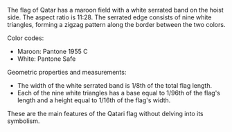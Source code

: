 The flag of Qatar has a maroon field with a white serrated band on the hoist side. The aspect ratio is 11:28. The serrated edge consists of nine white triangles, forming a zigzag pattern along the border between the two colors. 

Color codes:
- Maroon: Pantone 1955 C
- White: Pantone Safe

Geometric properties and measurements:
- The width of the white serrated band is 1/8th of the total flag length.
- Each of the nine white triangles has a base equal to 1/96th of the flag's length and a height equal to 1/16th of the flag's width.

These are the main features of the Qatari flag without delving into its symbolism.